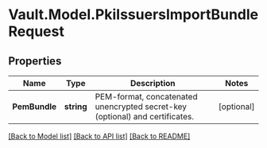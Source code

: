 # Vault.Model.PkiIssuersImportBundleRequest

## Properties

Name | Type | Description | Notes
------------ | ------------- | ------------- | -------------
**PemBundle** | **string** | PEM-format, concatenated unencrypted secret-key (optional) and certificates. | [optional] 

[[Back to Model list]](../README.md#documentation-for-models) [[Back to API list]](../README.md#documentation-for-api-endpoints) [[Back to README]](../README.md)

